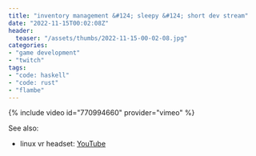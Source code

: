 ```yaml
---
title: "inventory management &#124; sleepy &#124; short dev stream"
date: "2022-11-15T00:02:08Z"
header:
  teaser: "/assets/thumbs/2022-11-15-00-02-08.jpg"
categories:
- "game development"
- "twitch"
tags:
- "code: haskell"
- "code: rust"
- "flambe"
---
```

{% include video id="770994660" provider="vimeo" %}

See also:
* linux vr headset: [YouTube](https://www.youtube.com/watch?v=TJg797hiXfY)